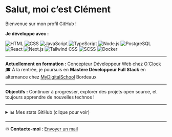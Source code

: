 # Salut, moi c’est Clément

Bienvenue sur mon profil GitHub !
 
 **Je développe avec :**

![HTML](https://img.shields.io/badge/HTML5-E34F26?style=for-the-badge&logo=html5&logoColor=white)
![CSS](https://img.shields.io/badge/CSS3-1572B6?style=for-the-badge&logo=css3&logoColor=white)
![JavaScript](https://img.shields.io/badge/JavaScript-F7DF1E?style=for-the-badge&logo=javascript&logoColor=black)
![TypeScript](https://img.shields.io/badge/TypeScript-3178C6?style=for-the-badge&logo=typescript&logoColor=white)
![Node.js](https://img.shields.io/badge/Node.js-339933?style=for-the-badge&logo=nodedotjs&logoColor=white)
![PostgreSQL](https://img.shields.io/badge/PostgreSQL-4169E1?style=for-the-badge&logo=postgresql&logoColor=white)
![React](https://img.shields.io/badge/React-20232A?style=for-the-badge&logo=react&logoColor=61DAFB)
![Next.js](https://img.shields.io/badge/Next.js-000000?style=for-the-badge&logo=next.js&logoColor=white)
![Tailwind CSS](https://img.shields.io/badge/Tailwind_CSS-38B2AC?style=for-the-badge&logo=tailwind-css&logoColor=white)
![SCSS](https://img.shields.io/badge/SCSS-CC6699?style=for-the-badge&logo=sass&logoColor=white)
![Docker](https://img.shields.io/badge/Docker-2496ED?style=for-the-badge&logo=docker&logoColor=white)
  
--- 
 
 **Actuellement en formation :**
Concepteur Développeur Web chez [O'Clock](https://oclock.io)
🎓 À la rentrée, je poursuis en **Mastère Développeur Full Stack** en alternance chez [MyDigitalSchool](https://www.mydigitalschool.com) Bordeaux

---
 
 **Objectifs :**
Continuer à progresser, explorer des projets open source, et toujours apprendre de nouvelles technos !

---

<details>
  <summary>📊 Mes stats GitHub (clique pour voir)</summary>

  <br>

  ![Top Langages](https://github-readme-stats.vercel.app/api/top-langs/?username=Clemsimao&layout=compact&theme=github_dark)  
  ![Clément's GitHub Stats](https://github-readme-stats.vercel.app/api?username=Clemsimao&show_icons=true&theme=github_dark)

</details>

---

✉ **Contacte-moi** : [Envoyer un mail](mailto:12345678+Clemsimao@users.noreply.github.com)

